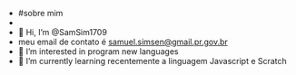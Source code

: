 - #sobre mim
-
- 👋 Hi, I’m @SamSim1709
- meu email de contato é samuel.simsen@gmail.pr.gov.br
- 👀 I’m interested in program new languages
- 🌱 I’m currently learning  recentemente a linguagem Javascript e Scratch

<!---
SamSim1709/SamSim1709 is a ✨ special ✨ repository because its `README.md` (this file) appears on your GitHub profile.
You can click the Preview link to take a look at your changes.
--->
